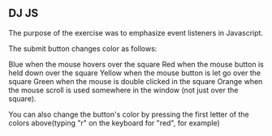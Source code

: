 DJ JS
---------------------------------------------------------
The purpose of the exercise was to emphasize event listeners in Javascript.

The submit button changes color as follows:

Blue when the mouse hovers over the square
Red when the mouse button is held down over the square
Yellow when the mouse button is let go over the square
Green when the mouse is double clicked in the square
Orange when the mouse scroll is used somewhere in the window (not just over the square).

You can also change the button's color by pressing the first letter of the colors above(typing "r" on the keyboard for "red", for example)
